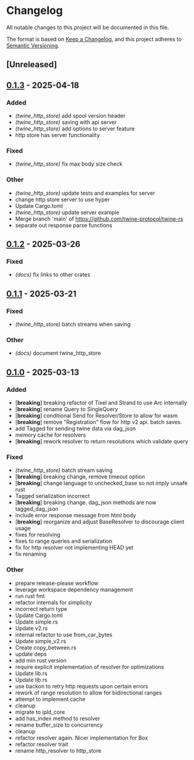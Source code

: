 # Changelog

All notable changes to this project will be documented in this file.

The format is based on [Keep a Changelog](https://keepachangelog.com/en/1.0.0/),
and this project adheres to [Semantic Versioning](https://semver.org/spec/v2.0.0.html).

## [Unreleased]

## [0.1.3](https://github.com/twine-protocol/twine-rs/compare/twine_http_store-v0.1.2...twine_http_store-v0.1.3) - 2025-04-18

### Added

- *(twine_http_store)* add spool version header
- *(twine_http_store)* saving with api server
- *(twine_http_store)* add options to server feature
- http store has server functionality

### Fixed

- *(twine_http_store)* fix max body size check

### Other

- *(twine_http_store)* update tests and examples for server
- change http store server to use hyper
- Update Cargo.toml
- *(twine_http_store)* update server example
- Merge branch 'main' of https://github.com/twine-protocol/twine-rs
- separate out response parse functions

## [0.1.2](https://github.com/twine-protocol/twine-rs/compare/twine_http_store-v0.1.1...twine_http_store-v0.1.2) - 2025-03-26

### Fixed

- *(docs)* fix links to other crates

## [0.1.1](https://github.com/twine-protocol/twine-rs/compare/twine_http_store-v0.1.0...twine_http_store-v0.1.1) - 2025-03-21

### Fixed

- *(twine_http_store)* batch streams when saving

### Other

- *(docs)* document twine_http_store

## [0.1.0](https://github.com/twine-protocol/twine-rs/releases/tag/twine_http_store-v0.1.0) - 2025-03-13

### Added

- [**breaking**] breaking refactor of Tixel and Strand to use Arc internally
- [**breaking**] rename Query to SingleQuery
- [**breaking**] conditional Send for Resolver/Store to allow for wasm
- [**breaking**] remove "Registration" flow for http v2 api. batch saves.
- add Tagged for sending twine data via dag_json
- memory cache for resolvers
- [**breaking**] rework resolver to return resolutions which validate query

### Fixed

- *(twine_http_store)* batch stream saving
- [**breaking**] breaking change, remove timeout option
- [**breaking**] change language to unchecked_base so not imply unsafe rust
- Tagged<AnyTwine> serialization incorrect
- [**breaking**] breaking change. dag_json methods are now tagged_dag_json
- include error response message from html body
- [**breaking**] reorganize and adjust BaseResolver to discourage client usage
- fixes for resolving
- fixes to range queries and serialization
- fix for http resolver not implementing HEAD yet
- fix renaming

### Other

- prepare release-please workflow
- leverage workspace dependency management
- run rust fmt
- refactor internals for simplicity
- incorrect return type
- Update Cargo.toml
- Update simple.rs
- Update v2.rs
- internal refactor to use from_car_bytes
- Update simple_v2.rs
- Create copy_between.rs
- update deps
- add min rust version
- require explicit implementation of resolver for optimizations
- Update lib.rs
- Update lib.rs
- use backon to retry http requests upon certain errors
- rework of range resolution to allow for bidirectional ranges
- attempt to implement cache
- cleanup
- migrate to ipld_core
- add has_index method to resolver
- rename buffer_size to concurrency
- cleanup
- refactor resolver again. Nicer implementation for Box<dyn BaseResolver>
- refactor resolver trait
- rename http_resolver to http_store
